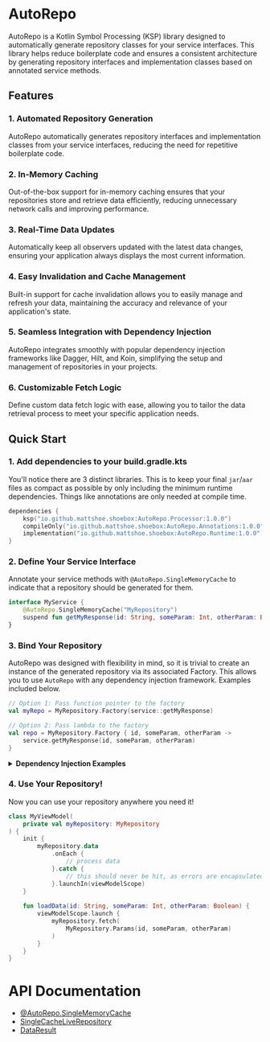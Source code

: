 # AutoRepo

AutoRepo is a Kotlin Symbol Processing (KSP) library designed to automatically generate repository classes for your service interfaces. This library helps reduce boilerplate code and ensures a consistent architecture by generating repository interfaces and implementation classes based on annotated service methods.


## Features

### 1. Automated Repository Generation
AutoRepo automatically generates repository interfaces and implementation classes from your service interfaces, reducing the need for repetitive boilerplate code.

### 2. In-Memory Caching
Out-of-the-box support for in-memory caching ensures that your repositories store and retrieve data efficiently, reducing unnecessary network calls and improving performance.

### 3. Real-Time Data Updates
Automatically keep all observers updated with the latest data changes, ensuring your application always displays the most current information.

### 4. Easy Invalidation and Cache Management
Built-in support for cache invalidation allows you to easily manage and refresh your data, maintaining the accuracy and relevance of your application's state.

### 5. Seamless Integration with Dependency Injection
AutoRepo integrates smoothly with popular dependency injection frameworks like Dagger, Hilt, and Koin, simplifying the setup and management of repositories in your projects.

### 6. Customizable Fetch Logic
Define custom data fetch logic with ease, allowing you to tailor the data retrieval process to meet your specific application needs.



## Quick Start

### 1. Add dependencies to your build.gradle.kts
You'll notice there are 3 distinct libraries. This is to keep your final `jar`/`aar` files as compact as possible by only
including the minimum runtime dependencies. Things like annotations are only needed at compile time.
```kotlin
dependencies {
    ksp("io.github.mattshoe.shoebox:AutoRepo.Processor:1.0.0")
    compileOnly("io.github.mattshoe.shoebox:AutoRepo.Annotations:1.0.0")
    implementation("io.github.mattshoe.shoebox:AutoRepo.Runtime:1.0.0")
}
```

### 2. Define Your Service Interface

Annotate your service methods with `@AutoRepo.SingleMemoryCache` to indicate that a repository should be generated for them.

```kotlin
interface MyService {
    @AutoRepo.SingleMemoryCache("MyRepository")
    suspend fun getMyResponse(id: String, someParam: Int, otherParam: Boolean): MyResponseData
}
```

### 3. Bind Your Repository

AutoRepo was designed with flexibility in mind, so it is trivial to create an instance of the generated repository 
via its associated Factory. This allows you to use `AutoRepo` with any dependency injection framework. Examples included below.

```kotlin
// Option 1: Pass function pointer to the factory
val myRepo = MyRepository.Factory(service::getMyResponse)

// Option 2: Pass lambda to the factory
val repo = MyRepository.Factory { id, someParam, otherParam ->
    service.getMyResponse(id, someParam, otherParam)
}
```

<details>
    <summary><b>Dependency Injection Examples</b></summary>

#### Dagger Sample
```kotlin
@Module
interface MyServiceModule {
    companion object {
        @Provides
        fun provideMyRepository(
            service: MyService
        ): MyRepository {
            return MyRepository.Factory(service::getMyResponse)
        }
    }
}
```

#### Hilt Sample
```kotlin
@Module
@InstallIn(SingletonComponent::class)
object MyServiceModule {
    
    @Singleton
    @Provides
    fun provideMyRepository(
        service: MyService
    ): MyServiceRepository {
        return MyRepository.Factory(service::getMyResponse)
    }
}
```

#### Koin Sample
```kotlin
val myServiceModule = module {
    single<MyRepository> {
        MyRepository.Factory(get<MyService>()::getMyResponse)
    }
}
```

#### Spring Sample
```kotlin
@Configuration
class MyServiceConfiguration {

    @Bean
    fun myRepository(service: MyService): MyRepository {
        return MyRepository.Factory(service::getMyResponse)
    }
}
```
</details>


### 4. Use Your Repository!

Now you can use your repository anywhere you need it!

```kotlin
class MyViewModel(
    private val myRepository: MyRepository
) {
    init {
        myRepository.data
            .onEach {
                // process data
            }.catch {
                // this should never be hit, as errors are encapsulated in DataResult
            }.launchIn(viewModelScope)
    }
    
    fun loadData(id: String, someParam: Int, otherParam: Boolean) {
        viewModelScope.launch {
            myRepository.fetch(
                MyRepository.Params(id, someParam, otherParam)
            )
        }
    }
}
```



# API Documentation 

- [@AutoRepo.SingleMemoryCache](docs/SINGLE_MEMORY_CACHE.md)
- [SingleCacheLiveRepository](docs/SINGLE_CACHE_LIVE_REPOSITORY.md)
- [DataResult](docs/DATA_RESULT.md)